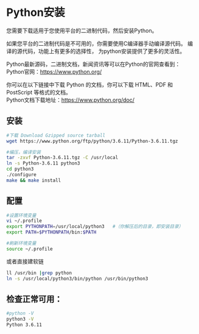 


Python安装
=========
您需要下载适用于您使用平台的二进制代码，然后安装Python。

如果您平台的二进制代码是不可用的，你需要使用C编译器手动编译源代码。
编译的源代码，功能上有更多的选择性， 为python安装提供了更多的灵活性。



Python最新源码，二进制文档，新闻资讯等可以在Python的官网查看到：  
Python官网：https://www.python.org/

你可以在以下链接中下载 Python 的文档，你可以下载 HTML、PDF 和 PostScript 等格式的文档。  
Python文档下载地址：https://www.python.org/doc/


安装
----------
```sh
#下载 Download Gzipped source tarball
wget https://www.python.org/ftp/python/3.6.11/Python-3.6.11.tgz

#编压，编译安装
tar -zxvf Python-3.6.11.tgz -C /usr/local
ln -s Python-3.6.11 python3
cd python3
./configure
make && make install
```


配置
----------
```sh
#设置环境变量
vi ~/.profile
export PYTHONPATH=/usr/local/python3   #（你解压后的目录，即安装目录）
export PATH=$PYTHONPATH/bin:$PATH

#刷新环境变量
source ~/.profile
```

或者直接建软链
```sh
ll /usr/bin |grep python
ln -s /usr/local/python3/bin/python /usr/bin/python3
```



检查正常可用：
----------
```sh
#python -V
python3 -V
Python 3.6.11
```

